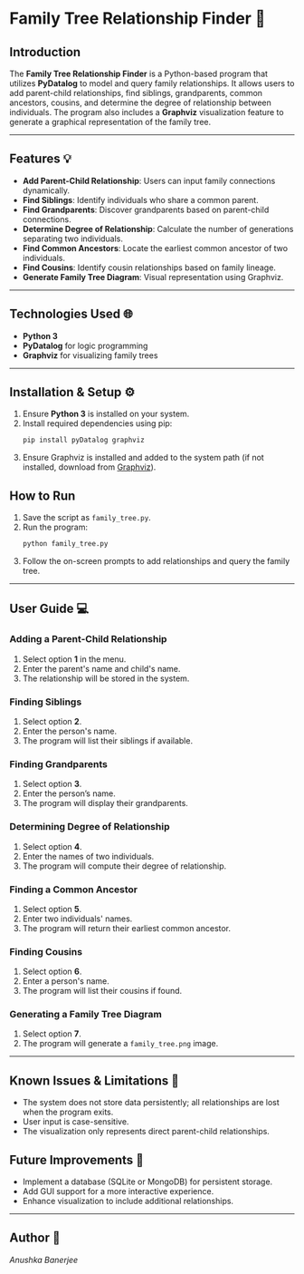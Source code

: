 # Family Tree Relationship Finder 🌳

## Introduction
The **Family Tree Relationship Finder** is a Python-based program that utilizes **PyDatalog** to model and query family relationships. It allows users to add parent-child relationships, find siblings, grandparents, common ancestors, cousins, and determine the degree of relationship between individuals. The program also includes a **Graphviz** visualization feature to generate a graphical representation of the family tree.

---

## Features 💡
- **Add Parent-Child Relationship**: Users can input family connections dynamically.
- **Find Siblings**: Identify individuals who share a common parent.
- **Find Grandparents**: Discover grandparents based on parent-child connections.
- **Determine Degree of Relationship**: Calculate the number of generations separating two individuals.
- **Find Common Ancestors**: Locate the earliest common ancestor of two individuals.
- **Find Cousins**: Identify cousin relationships based on family lineage.
- **Generate Family Tree Diagram**: Visual representation using Graphviz.

---

## Technologies Used 🌐
- **Python 3**
- **PyDatalog** for logic programming
- **Graphviz** for visualizing family trees
  
---

## Installation & Setup ⚙
1. Ensure **Python 3** is installed on your system.
2. Install required dependencies using pip:
   ```sh
   pip install pyDatalog graphviz
   ```
3. Ensure Graphviz is installed and added to the system path (if not installed, download from [Graphviz](https://graphviz.gitlab.io/download/)).

## How to Run
1. Save the script as `family_tree.py`.
2. Run the program:
   ```sh
   python family_tree.py
   ```
3. Follow the on-screen prompts to add relationships and query the family tree.

--- 

## User Guide 💻

### Adding a Parent-Child Relationship
1. Select option **1** in the menu.
2. Enter the parent's name and child's name.
3. The relationship will be stored in the system.

### Finding Siblings
1. Select option **2**.
2. Enter the person's name.
3. The program will list their siblings if available.

### Finding Grandparents
1. Select option **3**.
2. Enter the person’s name.
3. The program will display their grandparents.

### Determining Degree of Relationship
1. Select option **4**.
2. Enter the names of two individuals.
3. The program will compute their degree of relationship.

### Finding a Common Ancestor
1. Select option **5**.
2. Enter two individuals' names.
3. The program will return their earliest common ancestor.

### Finding Cousins
1. Select option **6**.
2. Enter a person's name.
3. The program will list their cousins if found.

### Generating a Family Tree Diagram
1. Select option **7**.
2. The program will generate a `family_tree.png` image.

---

## Known Issues & Limitations 📜
- The system does not store data persistently; all relationships are lost when the program exits.
- User input is case-sensitive.
- The visualization only represents direct parent-child relationships.

## Future Improvements 🎯
- Implement a database (SQLite or MongoDB) for persistent storage.
- Add GUI support for a more interactive experience.
- Enhance visualization to include additional relationships.

---

## Author 📎
_Anushka Banerjee_
